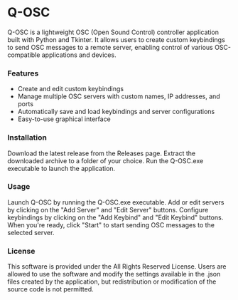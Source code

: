 # Q-OSC
Q-OSC is a lightweight OSC (Open Sound Control) controller application built with Python and Tkinter. It allows users to create custom keybindings to send OSC messages to a remote server, enabling control of various OSC-compatible applications and devices.

### Features

- Create and edit custom keybindings
- Manage multiple OSC servers with custom names, IP addresses, and ports
- Automatically save and load keybindings and server configurations
- Easy-to-use graphical interface
### Installation
Download the latest release from the Releases page. Extract the downloaded archive to a folder of your choice. Run the Q-OSC.exe executable to launch the application.

### Usage
Launch Q-OSC by running the Q-OSC.exe executable. Add or edit servers by clicking on the "Add Server" and "Edit Server" buttons. Configure keybindings by clicking on the "Add Keybind" and "Edit Keybind" buttons. When you're ready, click "Start" to start sending OSC messages to the selected server.

### License
This software is provided under the All Rights Reserved License. Users are allowed to use the software and modify the settings available in the .json files created by the application, but redistribution or modification of the source code is not permitted.
